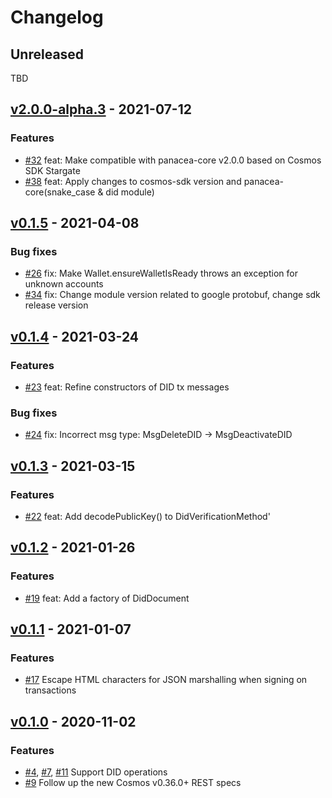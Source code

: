 # Changelog

## Unreleased

TBD

## [v2.0.0-alpha.3](https://github.com/medibloc/panacea-java/releases/tag/v2.0.0-alpha.3) - 2021-07-12 

### Features
- [\#32](https://github.com/medibloc/panacea-java/pull/32) feat: Make compatible with panacea-core v2.0.0 based on Cosmos SDK Stargate
- [\#38](https://github.com/medibloc/panacea-java/pull/38) feat: Apply changes to cosmos-sdk version and panacea-core(snake_case & did module)

## [v0.1.5](https://github.com/medibloc/panacea-java/releases/tag/v0.1.5) - 2021-04-08

### Bug fixes

- [\#26](https://github.com/medibloc/panacea-java/pull/26) fix: Make Wallet.ensureWalletIsReady throws an exception for unknown accounts
- [\#34](https://github.com/medibloc/panacea-java/pull/34) fix: Change module version related to google protobuf, change sdk release version

## [v0.1.4](https://github.com/medibloc/panacea-java/releases/tag/v0.1.4) - 2021-03-24

### Features

- [\#23](https://github.com/medibloc/panacea-java/pull/23) feat: Refine constructors of DID tx messages

### Bug fixes

- [\#24](https://github.com/medibloc/panacea-java/pull/24) fix: Incorrect msg type: MsgDeleteDID -> MsgDeactivateDID


## [v0.1.3](https://github.com/medibloc/panacea-java/releases/tag/v0.1.3) - 2021-03-15

### Features

- [\#22](https://github.com/medibloc/panacea-java/pull/22) feat: Add decodePublicKey() to DidVerificationMethod'


## [v0.1.2](https://github.com/medibloc/panacea-java/releases/tag/v0.1.2) - 2021-01-26

### Features

- [\#19](https://github.com/medibloc/panacea-java/pull/19) feat: Add a factory of DidDocument


## [v0.1.1](https://github.com/medibloc/panacea-java/releases/tag/v0.1.1) - 2021-01-07

### Features

- [\#17](https://github.com/medibloc/panacea-java/pull/17) Escape HTML characters for JSON marshalling when signing on transactions


## [v0.1.0](https://github.com/medibloc/panacea-java/releases/tag/v0.1.0) - 2020-11-02

### Features

- [\#4](https://github.com/medibloc/panacea-java/pull/4), [\#7](https://github.com/medibloc/panacea-java/pull/7), [\#11](https://github.com/medibloc/panacea-java/pull/11) Support DID operations
- [\#9](https://github.com/medibloc/panacea-java/pull/9) Follow up the new Cosmos v0.36.0+ REST specs 
